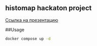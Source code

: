  ## histomap hackaton project
 
[Ссылка на презентацию](https://docs.google.com/presentation/d/1g0PQBJqmY3MZPRYtH-5iwEU5-CoTJ7j3doyfDigiOKE/edit?usp=sharing)

##Usage
```bash
docker compose up -d
```
